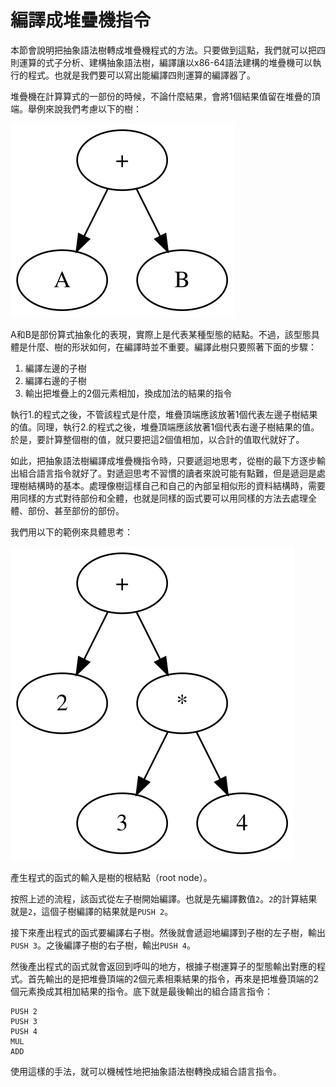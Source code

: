 # 編譯成堆疊機指令

本節會說明把抽象語法樹轉成堆疊機程式的方法。只要做到這點，我們就可以把四則運算的式子分析、建構抽象語法樹，編譯讓以x86-64語法建構的堆疊機可以執行的程式。也就是我們要可以寫出能編譯四則運算的編譯器了。

堆疊機在計算算式的一部份的時候，不論什麼結果，會將1個結果值留在堆疊的頂端。舉例來說我們考慮以下的樹：

![&#x8868;&#x793A;&#x52A0;&#x6CD5;&#x7684;&#x62BD;&#x8C61;&#x8A9E;&#x6CD5;&#x6A39;](../../.gitbook/assets/index%20%286%29.svg)

A和B是部份算式抽象化的表現，實際上是代表某種型態的結點。不過，該型態具體是什麼、樹的形狀如何，在編譯時並不重要。編譯此樹只要照著下面的步驟：

1. 編譯左邊的子樹
2. 編譯右邊的子樹
3. 輸出把堆疊上的2個元素相加，換成加法的結果的指令

執行1.的程式之後，不管該程式是什麼，堆疊頂端應該放著1個代表左邊子樹結果的值。同理，執行2.的程式之後，堆疊頂端應該放著1個代表右邊子樹結果的值。於是，要計算整個樹的值，就只要把這2個值相加，以合計的值取代就好了。

如此，把抽象語法樹編譯成堆疊機指令時，只要遞迴地思考，從樹的最下方逐步輸出組合語言指令就好了。對遞迴思考不習慣的讀者來說可能有點難，但是遞迴是處理樹結構時的基本。處理像樹這樣自己和自己的內部呈相似形的資料結構時，需要用同樣的方式對待部份和全體，也就是同樣的函式要可以用同樣的方法去處理全體、部份、甚至部份的部份。

我們用以下的範例來具體思考：

![&#x8868;&#x793A;&#x52A0;&#x6CD5;&#x548C;&#x4E58;&#x6CD5;&#x7684;&#x62BD;&#x8C61;&#x8A9E;&#x6CD5;&#x6A39;](../../.gitbook/assets/index%20%287%29.svg)

產生程式的函式的輸入是樹的根結點（root node）。

按照上述的流程，該函式從左子樹開始編譯。也就是先編譯數值`2`。`2`的計算結果就是`2`，這個子樹編譯的結果就是`PUSH 2`。

接下來產出程式的函式要編譯右子樹。然後就會遞迴地編譯到子樹的左子樹，輸出`PUSH 3`。之後編譯子樹的右子樹，輸出`PUSH 4`。

然後產出程式的函式就會返回到呼叫的地方，根據子樹運算子的型態輸出對應的程式。首先輸出的是把堆疊頂端的2個元素相乘結果的指令，再來是把堆疊頂端的2個元素換成其相加結果的指令。底下就是最後輸出的組合語言指令：

```text
PUSH 2
PUSH 3
PUSH 4
MUL
ADD
```

使用這樣的手法，就可以機械性地把抽象語法樹轉換成組合語言指令。

